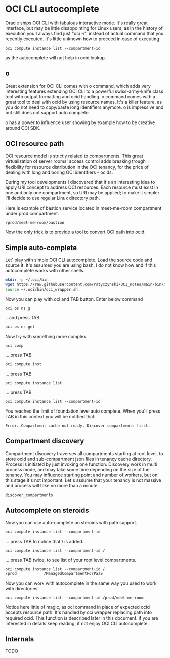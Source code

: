 # OCI CLI autocomplete

Oracle ships OCI CLI with fabulous interactive mode. It's really great interface, but may be little disappointing for Linux users, as in the history of execution you'l always find just "oci -i", instead of actual command that you recently executed. It's little unknown how to proceed in case of executing

```
oci compute instance list --compartment-id  
```

as the autocomplete will not help in ocid lookup.

## o
Great extension for OCI CLI comes with o command, which adds very interesting features extending OCI CLI to a powerful swiss-army-knife class tool with output formatting and ocid handling. o command comes with a great tool to deal with ocid by using resource names. It's a killer feature, as you do not need to copy/paste long identifiers anymore. o is impressive and but still does not support auto complete. 

o has a power to influence user showing by example how to be creative around OCI SDK. 

## OCI resource path
OCI resource model is strictly related to compartments. This great virtualization of server rooms' access control adds breaking trough flexibility for resource distribution in the OCI tenancy, for the price of dealing with long and boring OCI identifiers - ocids. 

During my tool developments I discovered that it's an interesting idea to apply URI concept to address OCI resources. Each resource must exist in one and only one compartment, so URI may be applied; to make it simpler I'll decide to use regular Linux directory path.

Here is example of bastion service located in meet-me-room compartment under prod compartment. 

```
/prod/meet-me-room/bastion
```

Now the only trick is to provide a tool to convert OCI path into ocid.

## Simple auto-complete

Let' play with simple OCI CLI autocomplete. Load the source code and source it. It's assumed you are using bash. I do not know how and if this autocomplete works with other shells.

```bash
mkdir -p ~/.oci/bin
wget https://raw.githubusercontent.com/rstyczynski/OCI_notes/main/bin/oci_wrapper.sh -q -O - > ~/.oci/bin/oci_wrapper.sh
source ~/.oci/bin/oci_wrapper.sh
```

Now you can play with oci and TAB button. Enter below command 

```
oci os ns g
```

.. and press TAB.

```
oci os ns get
```

Now try with something more complex.

```
oci comp
```

... press TAB

```
oci compute inst
```

... press TAB

```
oci compute instance list
```

... press TAB

```
oci compute instance list --compartment-id
```

You reached the limit of foundation level auto complete. When you'll press TAB in this context you will be notified that:

```
Error. Compartment cache not ready. Discover compartments first.
```

## Compartment discovery
Compartment discovery traverses all compartments starting at root level, to store ocid and sub-compartment json files in tenancy cache directory. Process is initiated by just invoking one function. Discovery work in multi process mode, and may take some time depending on the size of the tenancy. You may influence starting point and number of workers, but on this stage it's not important. Let's assume that your tenancy is not massive and process will take no more than a minute.

```
discover_compartments
```

## Autocomplete on steroids
Now you can use auto-complete on steroids with path support.

```
oci compute instance list --compartment-id
```
... press TAB to notice that / is added.

```
oci compute instance list --compartment-id /
```
... press TAB twice, to see list of your root level compartments.

```
oci compute instance list --compartment-id /
/prod            /ManagedCompartmentForPaaS  
```

Now you can work with autocomplete in the same way you used to work with directories.

```
oci compute instance list --compartment-id /prod/meet-me-room
```

Notice here little of magic, as oci command in place of expected ocid accepts resource path. It's handled by oci wrapper replacing path into required ocid. This function is described later in this document. if you are interested in details keep reading, if not enjoy OCI CLI autocomplete.

## Internals
TODO
